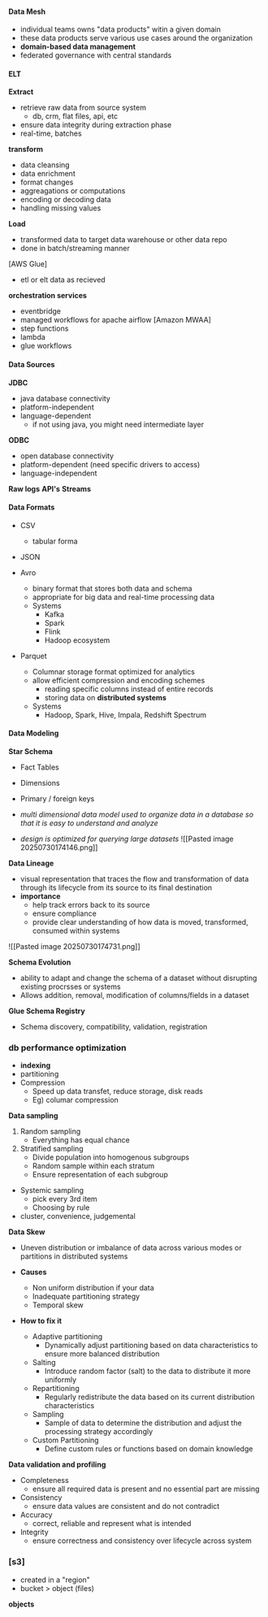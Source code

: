 #### Data Mesh
- individual teams owns "data products" witin a given domain
- these data products serve various use cases around the organization
- **domain-based data management**
- federated governance with central standards

#### ELT
**Extract**
- retrieve raw data from source system
	- db, crm, flat files, api, etc
- ensure data integrity during extraction phase
- real-time, batches


**transform**
- data cleansing
- data enrichment
- format changes
- aggreagations or computations
- encoding or decoding data
- handling missing values

**Load**
- transformed data to target data warehouse or other data repo
- done in batch/streaming manner

[AWS Glue]
- etl or elt data as recieved

**orchestration services**
- eventbridge
- managed workflows for apache airflow [Amazon MWAA]
- step functions
- lambda
- glue workflows


#### Data Sources

**JDBC**
- java database connectivity
- platform-independent
- language-dependent
	- if not using java, you might need intermediate layer

**ODBC**
- open database connectivity
- platform-dependent (need specific drivers to access)
- language-independent

**Raw logs**
**API's**
**Streams**


#### Data Formats
- CSV
	- tabular forma
- JSON
- Avro
	- binary format that stores both data and schema
	- appropriate for big data and real-time processing data
	- Systems
		- Kafka
		- Spark
		- Flink
		- Hadoop ecosystem

- Parquet
	- Columnar storage format optimized for analytics
	- allow efficient compression and encoding schemes
		- reading specific columns instead of entire records
		- storing data on **distributed systems**
	- Systems
		- Hadoop, Spark, Hive, Impala, Redshift Spectrum

#### Data Modeling
**Star Schema**
- Fact Tables
- Dimensions
- Primary / foreign keys

- *multi dimensional data model used to organize data in a database so that it is easy to understand and analyze*
- *design is optimized for querying large datasets*
![[Pasted image 20250730174146.png]]



**Data Lineage**
- visual representation that traces the flow and transformation of data through its lifecycle from its source to its final destination
- **importance**
	- help track errors back to its source
	- ensure compliance
	- provide clear understanding of how data is moved, transformed, consumed within systems

![[Pasted image 20250730174731.png]]

**Schema Evolution**
- ability to adapt and change the schema of a dataset without disrupting existing procrsses or systems
- Allows addition, removal, modification of columns/fields in a dataset

**Glue Schema Registry**
- Schema discovery, compatibility, validation, registration

### db performance optimization
- **indexing**
- partitioning
- Compression
	- Speed up data transfet, reduce storage, disk reads
	- Eg) columar compression

**Data sampling**
1. Random sampling
	- Everything has equal chance
2. Stratified sampling
	- Divide population into homogenous subgroups
	- Random sample within each stratum
	- Ensure representation of each subgroup
- Systemic sampling
	- pick every 3rd item
	- Choosing by rule
- cluster, convenience, judgemental


**Data Skew**
- Uneven distribution or imbalance of data across various modes or partitions in distributed systems
- **Causes**
	- Non uniform distribution if your data
	- Inadequate partitioning strategy
	- Temporal skew

- **How to fix it**
	- Adaptive partitioning
		- Dynamically adjust partitioning based on data characteristics to ensure more balanced distribution
	- Salting
		- Introduce random factor (salt) to the data to distribute it more uniformly
	- Repartitioning
		- Regularly redistribute the data based on its current distribution characteristics
	- Sampling
		- Sample of data to determine the distribution and adjust the processing strategy accordingly
	- Custom Partitioning
		- Define custom rules or functions based on domain knowledge

**Data validation and profiling**
- Completeness
	- ensure all required data is present and no essential part are missing
- Consistency
	- ensure data values are consistent and do not contradict
- Accuracy
	- correct, reliable and represent what is intended
- Integrity
	- ensure correctness and consistency over lifecycle across system

### [s3]
- created in a "region"
- bucket > object (files)

**objects**















